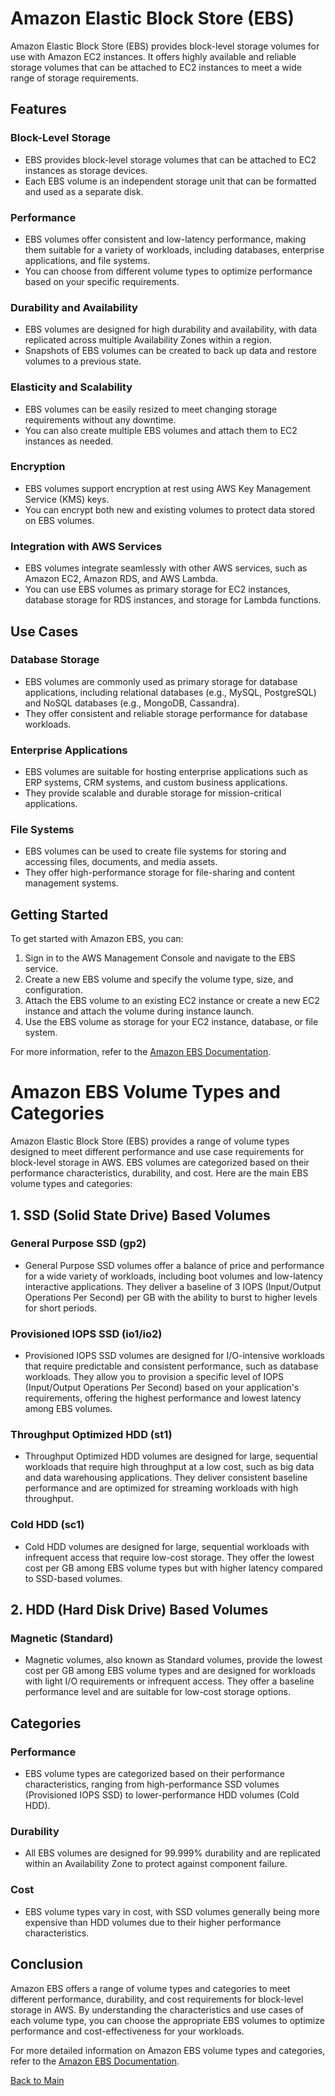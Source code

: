 # Amazon Elastic Block Store (EBS)

Amazon Elastic Block Store (EBS) provides block-level storage volumes for use with Amazon EC2 instances. It offers highly available and reliable storage volumes that can be attached to EC2 instances to meet a wide range of storage requirements.

## Features

### Block-Level Storage
- EBS provides block-level storage volumes that can be attached to EC2 instances as storage devices.
- Each EBS volume is an independent storage unit that can be formatted and used as a separate disk.

### Performance
- EBS volumes offer consistent and low-latency performance, making them suitable for a variety of workloads, including databases, enterprise applications, and file systems.
- You can choose from different volume types to optimize performance based on your specific requirements.

### Durability and Availability
- EBS volumes are designed for high durability and availability, with data replicated across multiple Availability Zones within a region.
- Snapshots of EBS volumes can be created to back up data and restore volumes to a previous state.

### Elasticity and Scalability
- EBS volumes can be easily resized to meet changing storage requirements without any downtime.
- You can also create multiple EBS volumes and attach them to EC2 instances as needed.

### Encryption
- EBS volumes support encryption at rest using AWS Key Management Service (KMS) keys.
- You can encrypt both new and existing volumes to protect data stored on EBS volumes.

### Integration with AWS Services
- EBS volumes integrate seamlessly with other AWS services, such as Amazon EC2, Amazon RDS, and AWS Lambda.
- You can use EBS volumes as primary storage for EC2 instances, database storage for RDS instances, and storage for Lambda functions.

## Use Cases

### Database Storage
- EBS volumes are commonly used as primary storage for database applications, including relational databases (e.g., MySQL, PostgreSQL) and NoSQL databases (e.g., MongoDB, Cassandra).
- They offer consistent and reliable storage performance for database workloads.

### Enterprise Applications
- EBS volumes are suitable for hosting enterprise applications such as ERP systems, CRM systems, and custom business applications.
- They provide scalable and durable storage for mission-critical applications.

### File Systems
- EBS volumes can be used to create file systems for storing and accessing files, documents, and media assets.
- They offer high-performance storage for file-sharing and content management systems.

## Getting Started

To get started with Amazon EBS, you can:
1. Sign in to the AWS Management Console and navigate to the EBS service.
2. Create a new EBS volume and specify the volume type, size, and configuration.
3. Attach the EBS volume to an existing EC2 instance or create a new EC2 instance and attach the volume during instance launch.
4. Use the EBS volume as storage for your EC2 instance, database, or file system.

For more information, refer to the [Amazon EBS Documentation](https://docs.aws.amazon.com/ebs).


# Amazon EBS Volume Types and Categories

Amazon Elastic Block Store (EBS) provides a range of volume types designed to meet different performance and use case requirements for block-level storage in AWS. EBS volumes are categorized based on their performance characteristics, durability, and cost. Here are the main EBS volume types and categories:

## 1. SSD (Solid State Drive) Based Volumes

### General Purpose SSD (gp2)
- General Purpose SSD volumes offer a balance of price and performance for a wide variety of workloads, including boot volumes and low-latency interactive applications. They deliver a baseline of 3 IOPS (Input/Output Operations Per Second) per GB with the ability to burst to higher levels for short periods.

### Provisioned IOPS SSD (io1/io2)
- Provisioned IOPS SSD volumes are designed for I/O-intensive workloads that require predictable and consistent performance, such as database workloads. They allow you to provision a specific level of IOPS (Input/Output Operations Per Second) based on your application's requirements, offering the highest performance and lowest latency among EBS volumes.

### Throughput Optimized HDD (st1)
- Throughput Optimized HDD volumes are designed for large, sequential workloads that require high throughput at a low cost, such as big data and data warehousing applications. They deliver consistent baseline performance and are optimized for streaming workloads with high throughput.

### Cold HDD (sc1)
- Cold HDD volumes are designed for large, sequential workloads with infrequent access that require low-cost storage. They offer the lowest cost per GB among EBS volume types but with higher latency compared to SSD-based volumes.

## 2. HDD (Hard Disk Drive) Based Volumes

### Magnetic (Standard)
- Magnetic volumes, also known as Standard volumes, provide the lowest cost per GB among EBS volume types and are designed for workloads with light I/O requirements or infrequent access. They offer a baseline performance level and are suitable for low-cost storage options.

## Categories

### Performance
- EBS volume types are categorized based on their performance characteristics, ranging from high-performance SSD volumes (Provisioned IOPS SSD) to lower-performance HDD volumes (Cold HDD).

### Durability
- All EBS volumes are designed for 99.999% durability and are replicated within an Availability Zone to protect against component failure.

### Cost
- EBS volume types vary in cost, with SSD volumes generally being more expensive than HDD volumes due to their higher performance characteristics.

## Conclusion

Amazon EBS offers a range of volume types and categories to meet different performance, durability, and cost requirements for block-level storage in AWS. By understanding the characteristics and use cases of each volume type, you can choose the appropriate EBS volumes to optimize performance and cost-effectiveness for your workloads.

For more detailed information on Amazon EBS volume types and categories, refer to the [Amazon EBS Documentation](https://docs.aws.amazon.com/AWSEC2/latest/UserGuide/AmazonEBS.html).




[Back to Main](readme.md)
